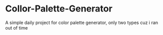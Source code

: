 # Collor-Palette-Generator
A simple daily project for color palette generator, only two types cuz i ran out of time
